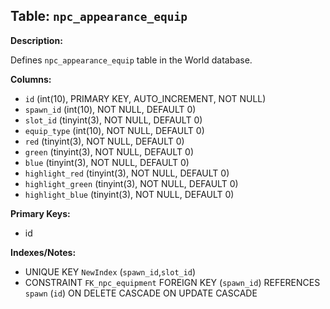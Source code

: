 ## Table: `npc_appearance_equip`

**Description:**

Defines `npc_appearance_equip` table in the World database.

**Columns:**
- `id` (int(10), PRIMARY KEY, AUTO_INCREMENT, NOT NULL)
- `spawn_id` (int(10), NOT NULL, DEFAULT 0)
- `slot_id` (tinyint(3), NOT NULL, DEFAULT 0)
- `equip_type` (int(10), NOT NULL, DEFAULT 0)
- `red` (tinyint(3), NOT NULL, DEFAULT 0)
- `green` (tinyint(3), NOT NULL, DEFAULT 0)
- `blue` (tinyint(3), NOT NULL, DEFAULT 0)
- `highlight_red` (tinyint(3), NOT NULL, DEFAULT 0)
- `highlight_green` (tinyint(3), NOT NULL, DEFAULT 0)
- `highlight_blue` (tinyint(3), NOT NULL, DEFAULT 0)

**Primary Keys:**
- id

**Indexes/Notes:**
- UNIQUE KEY `NewIndex` (`spawn_id`,`slot_id`)
- CONSTRAINT `FK_npc_equipment` FOREIGN KEY (`spawn_id`) REFERENCES `spawn` (`id`) ON DELETE CASCADE ON UPDATE CASCADE